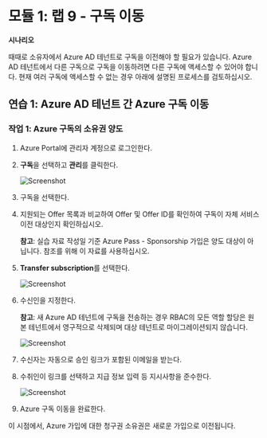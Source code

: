 # 모듈 1: 랩 9 - 구독 이동


**시나리오**

때때로 소유자에서 Azure AD 테넌트로 구독을 이전해야 할 필요가 있습니다. Azure AD 테넌트에서 다른 구독으로 구독을 이동하려면 다른 구독에 액세스할 수 있어야 합니다. 현재 여러 구독에 액세스할 수 없는 경우 아래에 설명된 프로세스를 검토하십시오.


## 연습 1: Azure AD 테넌트 간 Azure 구독 이동

### 작업 1: Azure 구독의 소유권 양도

1.  Azure Portal에 관리자 계정으로 로그인한다. 

1.  **구독**을 선택하고 **관리**를 클릭한다.

     ![Screenshot](../Media/Module-1/24542a01-fb8a-465d-bebf-d5e0d106f56c.png)

2.  구독을 선택한다.

3.  지원되는 Offer 목록과 비교하여 Offer 및 Offer ID를 확인하여 구독이 자체 서비스 이전 대상인지 확인하십시오.

    **참고**: 실습 자료 작성일 기준 Azure Pass - Sponsorship 가입은 양도 대상이 아닙니다. 참조를 위해 이 자료를 사용하십시오.

4.  **Transfer subscription**를 선택한다.

     ![Screenshot](../Media/Module-1/6a745f4e-2bc3-4655-8692-65b4f8e6aeed.png)

5.  수신인을 지정한다.

    **참고**: 새 Azure AD 테넌트에 구독을 전송하는 경우 RBAC의 모든 역할 할당은 원본 테넌트에서 영구적으로 삭제되며 대상 테넌트로 마이그레이션되지 않습니다.

     ![Screenshot](../Media/Module-1/077262ca-0d4d-43d6-bb9e-3580912a8589.png)

6.  수신자는 자동으로 승인 링크가 포함된 이메일을 받는다.

7.  수취인이 링크를 선택하고 지급 정보 입력 등 지시사항을 준수한다.

     ![Screenshot](../Media/Module-1/a72dc585-b813-4823-9370-00e92b0b8f00.png)

8.  Azure 구독 이동을 완료한다.

 이 시점에서, Azure 가입에 대한 청구권 소유권은 새로운 가입으로 이전됩니다.
